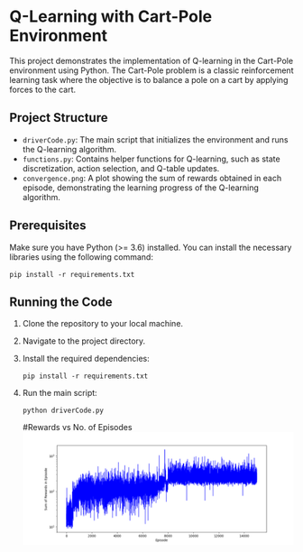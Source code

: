 # Q-Learning with Cart-Pole Environment

This project demonstrates the implementation of Q-learning in the Cart-Pole environment using Python. The Cart-Pole problem is a classic reinforcement learning task where the objective is to balance a pole on a cart by applying forces to the cart.


## Project Structure

- `driverCode.py`: The main script that initializes the environment and runs the Q-learning algorithm.
- `functions.py`: Contains helper functions for Q-learning, such as state discretization, action selection, and Q-table updates.
- `convergence.png`: A plot showing the sum of rewards obtained in each episode, demonstrating the learning progress of the Q-learning algorithm.

## Prerequisites

Make sure you have Python (>= 3.6) installed. You can install the necessary libraries using the following command:

```
pip install -r requirements.txt
```

## Running the Code

1. Clone the repository to your local machine.
2. Navigate to the project directory.
3. Install the required dependencies:
   ```
   pip install -r requirements.txt
   ```
4. Run the main script:
   ```
   python driverCode.py
   ```


   #Rewards vs No. of Episodes
![Rewards vs No. of Episodes](convergence.png)
